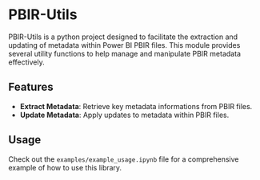 # PBIR-Utils

PBIR-Utils is a python project designed to facilitate the extraction and updating of metadata within Power BI PBIR files. This module provides several utility functions to help manage and manipulate PBIR metadata effectively.

## Features

- **Extract Metadata**: Retrieve key metadata informations from PBIR files.
- **Update Metadata**: Apply updates to metadata within PBIR files.

## Usage

Check out the `examples/example_usage.ipynb` file for a comprehensive example of how to use this library.
